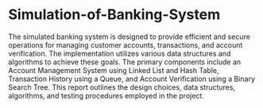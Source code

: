 # Simulation-of-Banking-System
The simulated banking system is designed to provide efficient and secure operations for managing customer accounts, transactions, and account verification. The implementation utilizes various data structures and algorithms to achieve these goals. The primary components include an Account Management System using Linked List and Hash Table, Transaction History using a Queue, and Account Verification using a Binary Search Tree. This report outlines the design choices, data structures, algorithms, and testing procedures employed in the project.
